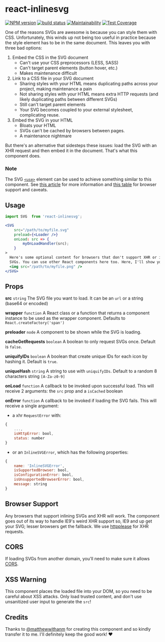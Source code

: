 # react-inlinesvg

[![NPM version](https://badge.fury.io/js/react-inlinesvg.svg)](https://www.npmjs.com/package/react-inlinesvg) 
[![build status](https://travis-ci.org/gilbarbara/react-inlinesvg.svg)](https://travis-ci.org/gilbarbara/react-inlinesvg) 
[![Maintainability](https://api.codeclimate.com/v1/badges/c7e42fe511b80cc25760/maintainability)](https://codeclimate.com/github/gilbarbara/react-inlinesvg/maintainability) 
[![Test Coverage](https://api.codeclimate.com/v1/badges/c7e42fe511b80cc25760/test_coverage)](https://codeclimate.com/github/gilbarbara/react-inlinesvg/test_coverage)

One of the reasons SVGs are awesome is because you can style them with CSS.
Unfortunately, this winds up not being too useful in practice because the style
element has to be in the same document. This leaves you with three bad options:

1. Embed the CSS in the SVG document
    * Can't use your CSS preprocessors (LESS, SASS)
    * Can't target parent elements (button hover, etc.)
    * Makes maintenance difficult
2. Link to a CSS file in your SVG document
    * Sharing styles with your HTML means duplicating paths across your project,
      making maintenance a pain
    * Not sharing styles with your HTML means extra HTTP requests (and likely
      duplicating paths between different SVGs)
    * Still can't target parent elements
    * Your SVG becomes coupled to your external stylesheet, complicating reuse.
3. Embed the SVG in your HTML
    * Bloats your HTML
    * SVGs can't be cached by browsers between pages.
    * A maintenance nightmare

But there's an alternative that sidesteps these issues: load the SVG with an XHR
request and then embed it in the document. That's what this component does.


### Note

The SVG [`<use>`][svg-use-external-source] element can be used to achieve
something similar to this component. See [this article][use-article] for more
information and [this table][use-support] for browser support and caveats.


Usage
----

```jsx
import SVG  from 'react-inlinesvg';

<SVG
    src="/path/to/myfile.svg"
    preload={<Loader />}
    onLoad: src => {
        myOnLoadHandler(src);
    }
>
  Here's some optional content for browsers that don't support XHR or inline
  SVGs. You can use other React components here too. Here, I'll show you.
  <img src="/path/to/myfile.png" />
</SVG>
```


Props
----

**src** `string`
The SVG file you want to load. It can be an `url` or a string (base64 or encoded)

**wrapper** `function`
A React class or a function that returns a component instance to be used as the wrapper component. Defaults to `React.createFactory('span')`

**preloader** `node`
A component to be shown while the SVG is loading.

**cacheGetRequests** `boolean`
A boolean to only request SVGs once. Default is `false`.

**uniquifyIDs** `boolean`
A boolean that create unique IDs for each icon by hashing it. Default is `true`.

**uniqueHash** `string`
A string to use with `uniquifyIDs`. Default to a random 8 characters string `[A-Za-z0-9]`

**onLoad** `function`
A callback to be invoked upon successful load.
This will receive 2 arguments: the `src` prop and a `isCached` boolean

**onError** `function`
A callback to be invoked if loading the SVG fails.
This will receive a single argument:

- a xhr `RequestError` with:

```js
{
    ...,
    isHttpError: bool,
    status: number
}
```

- or an `InlineSVGError`, which has the following properties:

```js
{
    name: 'InlineSVGError',
    isSupportedBrowser: bool,
    isConfigurationError: bool,
    isUnsupportedBrowserError: bool,
    message: string
}
```


Browser Support
----

Any browsers that support inlining SVGs and XHR will work. The component goes out of its way to handle IE9's weird XHR support so, IE9 and up get your SVG;
lesser browsers get the fallback.
We use [httpplease](https://github.com/matthewwithanm/httpplease.js) for XHR requests.

CORS
----

If loading SVGs from another domain, you'll need to make sure it allows [CORS].


XSS Warning
----

This component places the loaded file into your DOM, so you need to be careful
about XSS attacks. Only load trusted content, and don't use unsanitized user
input to generate the `src`!


[CORS]: https://developer.mozilla.org/en-US/docs/HTTP/Access_control_CORS
[svg-use-external-source]: http://css-tricks.com/svg-use-external-source
[use-article]: http://taye.me/blog/svg/a-guide-to-svg-use-elements/
[use-support]: https://developer.mozilla.org/en-US/docs/Web/SVG/Element/use#Browser_compatibility


Credits
----
Thanks to [@matthewwithanm](https://github.com/matthewwithanm) for creating this component and so kindly transfer it to me.
I'll definitely keep the good work! ❤️
